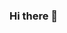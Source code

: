 ### Hi there 👋

<!--
**AstroAbhishek02/AstroAbhishek02** is a ✨ _special_ ✨ repository because its `README.md` (this file) appears on your GitHub profile.


- 🔭 I’m currently working on Competitive Programming 
- 🌱 I’m currently learning C++,Python
- 👯 I’m looking to collaborate on Open Source Projects
- 💬 Ask me about C++
- 📫 How to reach me: astro.abhishek02@gmail.com
- 😄 Pronouns: He/Him
- ⚡ Fun fact: I work on Data reconfiguration and statistical analysis...or [@sanketh](https://www.github.com/sankethchebbi) would like to call it _transponster_  

